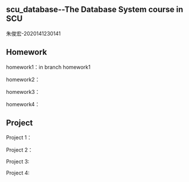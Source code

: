 scu_database--The Database System course in SCU
-------------------------------
朱俊宏-2020141230141

Homework 
----------------------------------
homework1：in branch homework1

homework2：

homework3：

homework4：

Project 
--------------------------------------
Project 1：

Project 2：

Project 3:

Project 4:
